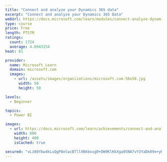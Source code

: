 ```yaml
---
title: "Connect and analyze your Dynamics 365 data​"
excerpt: "Connect and analyze your Dynamics 365 Data​"
webUrl: https://docs.microsoft.com/learn/modules/connect-analyze-dynamics-365-data/
type: course
price: Free
length: PT57M
ratings:
  count: 1724
  average: 4.6943154
heat: 81

provider:
  name: Microsoft Learn
  domain: microsoft.com
  images:
    - url: /assets/images/organizations/microsoft.com-50x50.jpg
      width: 50
      height: 50

levels:
  - Beginner

topics:
  - Power BI

images:
  - url: https://docs.microsoft.com/learn/achievements/connect-and-analyze-your-microsoft-dynamics-365-data-social.png
    width: 800
    height: 400
    isCached: true

secured: "vLz80Ybw4kLuQgP8elwcBTllXNkbxug0+DW9KlKkXga05NA7vY3YaDk09e+yMDSET0kcdyQwAi2R96I19erbwR8SCbDkNbDxhEPGQN9uJq8z9r0CT6fTDfBC+cisO5plJe0PQ0NHzryV8O2Eqg9QGw8Cg6sbvjsBEAsR/OEl64BvudTuQ9ucy6xnyy8yn3F5y1HqcKZJoaV5HvrSFqpbyK1RKK2LZ93EkT2J+7HbENO+/AkrZgJAEE5M0tqaku6w8490gY6CxIUJ6ak7HPVvnANOzV2ja0J6opGczd8o64iGiPR0s47/nQhH0B3B1CnD732x9OMXXH6o8w0JfRQeK0cLeRnx+ZASdLT0UhOyME6tL8UAC5/6kQNRVBPc49uJY5RDH1sO9J6r4JmfsEmfe/rEQY7m3wUMEwbjhT+8WTk=;43ny2U6WrUXWtBfaNm0ORA=="
---
```


